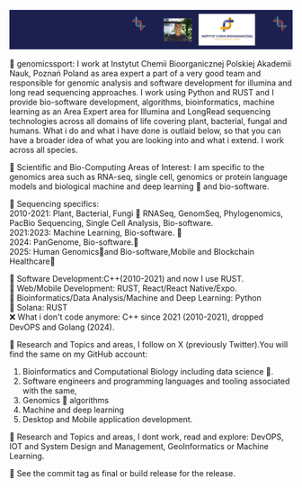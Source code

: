 ![](https://github.com/codebiogenomics/codebiogenomics/blob/main/codebiogenomics.jpg)

🧬 genomicssport: I work at Instytut Chemii Bioorganicznej Polskiej Akademii Nauk, Poznań Poland as area expert a part of a very good team and responsible for genomic analysis and software development for illumina and long read sequencing approaches. I work using Python and RUST and I provide bio-software development, algorithms, bioinformatics, machine learning as an Area Expert area for Illumina and LongRead sequencing technologies across all domains of life covering plant, bacterial, fungal and humans. What i do and what i have done is outlaid below, so that you can have a broader idea of what you are looking into and what i extend. I work across all species.

🧬 Scientific and Bio-Computing Areas of Interest: I am specific to the genomics area such as RNA-seq, single cell, genomics or protein language models and biological machine and deep learning 🧬 and bio-software. 

🧬 Sequencing specifics: \
2010-2021: Plant, Bacterial, Fungi 🧬 RNASeq, GenomSeq, Phylogenomics, PacBio Sequencing, Single Cell Analysis, Bio-software. \
2021:2023: Machine Learning, Bio-software. 🧬 \
2024: PanGenome, Bio-software.🧬 \
2025: Human Genomics🧬and Bio-software,Mobile and Blockchain Healthcare🧬

🧬 Software Development:C++(2010-2021) and now I use RUST. \
🧬 Web/Mobile Development: RUST, React/React Native/Expo. \
🧬 Bioinformatics/Data Analysis/Machine and Deep Learning: Python \
🧬 Solana: RUST \
❌ What i don't code anymore: C++ since 2021 (2010-2021), dropped DevOPS and Golang (2024).

🧬 Research and Topics and areas, I follow on X (previously Twitter).You will find the same on my GitHub account: 
1. Bioinformatics and Computational Biology including data science 🧬. 
2. Software engineers and programming languages and tooling associated with the same,
3. Genomics 🧬 algorithms 
4. Machine and deep learning 
5. Desktop and Mobile application development.

🧬 Research and Topics and areas, I dont work, read and explore: DevOPS, IOT and System Design and Management, GeoInformatics or Machine Learning. 

🧬 See the commit tag as final or build release for the release. 
